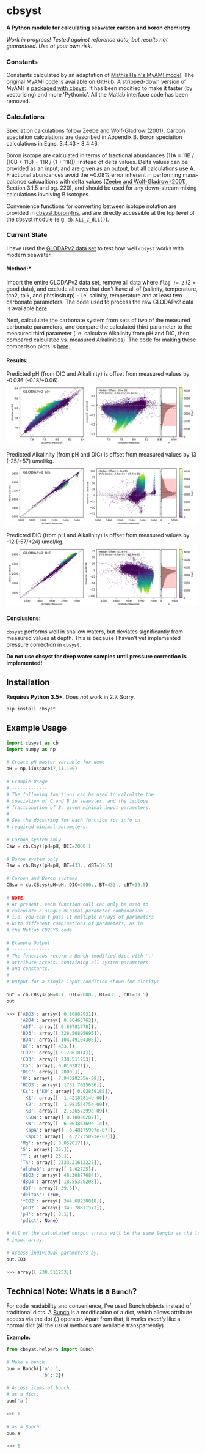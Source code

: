 # cbsyst

**A Python module for calculating seawater carbon and boron chemistry**

*Work in progress! Tested against reference data, but results not guaranteed. Use at your own risk.*

### Constants
Constants calculated by an adaptation of [Mathis Hain's MyAMI model](http://www.mathis-hain.net/resources/Hain_et_al_2015_GBC.pdf). 
The [original MyAMI code](https://github.com/MathisHain/MyAMI) is available on GitHub.
A stripped-down version of MyAMI is [packaged with cbsyst](cbsyst/MyAMI_V2.py).
It has been modified to make it faster (by vectorising) and more 'Pythonic'.
All the Matlab interface code has been removed.

### Calculations
Speciation calculations follow [Zeebe and Wolf-Gladrow (2001)](https://www.elsevier.com/books/co2-in-seawater-equilibrium-kinetics-isotopes/zeebe/978-0-444-50946-8).
Carbon speciation calculations are described in Appendix B.
Boron speciation calculations in Eqns. 3.4.43 - 3.4.46.

Boron isotope are calculated in terms of fractional abundances (11A = 11B / (10B + 11B) = 11R / (1 + 11R)), instead of delta values.
Delta values can be provided as an input, and are given as an output, but all calculations use A.
Fractional abundances avoid the ~0.08% error inherent in performing mass-balance calcualtions with delta values ([Zeebe and Wolf-Gladrow (2001)](https://www.elsevier.com/books/co2-in-seawater-equilibrium-kinetics-isotopes/zeebe/978-0-444-50946-8), Section 3.1.5 and pg. 220), and should be used for any down-stream mixing calculations involving B isotopes.

Convenience functions for converting between isotope notation are provided in [cbsyst.boron)fns](cbsyst/boron_fns.py#L114), and are directly accessible at the top level of the cbsyst module (e.g. `cb.A11_2_d11()`).

### Current State
I have used the [GLODAPv2 data set](cbsyst/test_data/GLODAP_data/Olsen_et_al-2016_GLODAPv2.pdf) to test how well `cbsyst` works with modern seawater.

#### Method:*
Import the entire GLODAPv2 data set, remove all data where `flag != 2` (2 = good data), and exclude all rows that don't have all of (salinity, temperature, tco2, talk, and phtsinsitutp) - i.e. salinity, temperature and at least two carbonate parameters. The code used to process the raw GLODAPv2 data is available [here](cbsyst/test_data/GLODAP_data/get_GLODAP_data.py).

Next, calcululate the carbonate system from sets of two of the measured carbonate parameters, and compare the calculated third parameter to the measured third parameter (i.e. calculate Alkalinity from pH and DIC, then compared calculated vs. measured Alkalinities). The code for making these comparison plots is [here](cbsyst/test_data/GLODAP_data/get_GLODAP_data.py).

#### Results:
Predicted pH (from DIC and Alkalinity) is offset from measured values by -0.036 (-0.18/+0.06).
![Calculated vs Measured pH](cbsyst/test_data/GLODAP_data/Figures/pH_comparison.png)

Predicted Alkalinity (from pH and DIC) is offset from measured values by 13 (-25/+57) umol/kg.
![Calculated vs Measured TA](cbsyst/test_data/GLODAP_data/Figures/TA_comparison.png)

Predicted DIC (from pH and Alkalinity) is offset from measured values by -12 (-57/+24) umol/kg.
![Calculated vs Measured DIC](cbsyst/test_data/GLODAP_data/Figures/DIC_comparison.png)

#### Conclusions:
`cbsyst` performs well in shallow waters, but deviates significantly from measured values at depth.
This is because I haven't yet implemented pressure correction in `cbsyst`.

**Do not use cbsyst for deep water samples until pressure correction is implemented!**

## Installation

**Requires Python 3.5+**. 
Does *not* work in 2.7. Sorry.

```bash
pip install cbsyst
```

## Example Usage

```python
import cbsyst as cb
import numpy as np

# Create pH master variable for demo
pH = np.linspace(7,11,100)

# Example Usage
# -------------
# The following functions can be used to calculate the
# speciation of C and B in seawater, and the isotope
# fractionation of B, given minimal input parameters.
#
# See the docstring for each function for info on
# required minimal parameters.

# Carbon system only
Csw = cb.Csys(pH=pH, DIC=2000.)

# Boron system only
Bsw = cb.Bsys(pH=pH, BT=433., dBT=39.5)

# Carbon and Boron systems
CBsw = cb.CBsys(pH=pH, DIC=2000., BT=433., dBT=39.5)

# NOTE:
# At present, each function call can only be used to
# calculate a single minimal-parameter combination -
# i.e. you can't pass it multiple arrays of parameters
# with different combinations of parameters, as in
# the Matlab CO2SYS code.

# Example Output
# --------------
# The functions return a Bunch (modified dict with '.' 
# attribute access) containing all system parameters
# and constants.
#
# Output for a single input condition shown for clarity:

out = cb.CBsys(pH=8.1, DIC=2000., BT=433., dBT=39.5)
out

>>> {'ABO3': array([ 0.80882931]),
     'ABO4': array([ 0.80463763]),
     'ABT': array([ 0.80781778]),
     'BO3': array([ 328.50895695]),
     'BO4': array([ 104.49104305]),
     'BT': array([ 433.]),
     'CO2': array([ 9.7861814]),
     'CO3': array([ 238.511253]),
     'Ca': array([ 0.0102821]),
     'DIC': array([ 2000.]),
     'H': array([  7.94328235e-09]),
     'HCO3': array([ 1751.7025656]),
     'Ks': {'K0': array([ 0.02839188]),
      'K1': array([  1.42182814e-06]),
      'K2': array([  1.08155475e-09]),
      'KB': array([  2.52657299e-09]),
      'KSO4': array([ 0.10030207]),
      'KW': array([  6.06386369e-14]),
      'KspA': array([  6.48175907e-07]),
      'KspC': array([  4.27235093e-07])},
     'Mg': array([ 0.0528171]),
     'S': array([ 35.]),
     'T': array([ 25.]),
     'TA': array([ 2333.21612227]),
     'alphaB': array([ 1.02725]),
     'dBO3': array([ 46.30877684]),
     'dBO4': array([ 18.55320208]),
     'dBT': array([ 39.5]),
     'deltas': True,
     'fCO2': array([ 344.68238018]),
     'pCO2': array([ 345.78871573]),
     'pH': array([ 8.1]),
     'pdict': None}

# All of the calculated output arrays will be the same length as the longest
# input array.

# Access individual parameters by:
out.CO3

>>> array([ 238.511253])

```

## Technical Note: Whats is a `Bunch`?

For code readability and convenience, I've used Bunch objects instead of traditional dicts.
A [Bunch](cbsyst/helpers.py#L6) is a modification of a dict, which allows attribute access via the dot (.) operator.
Apart from that, it works *exactly* like a normal dict (all the usual methods are available transparrently).

**Example:**
```python
from cbsyst.helpers import Bunch

# Make a bunch
bun = Bunch({'a': 1,
             'b': 2})

# Access items of bunch...
# as a dict:
bun['a']

>>> 1

# as a Bunch:
bun.a

>>> 1
```